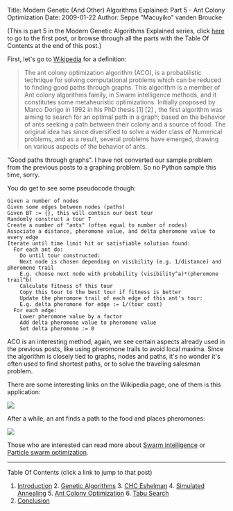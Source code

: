 Title: Modern Genetic (And Other) Algorithms Explained: Part 5 - Ant Colony Optimization
Date: 2009-01-22
Author: Seppe "Macuyiko" vanden Broucke

(This is part 5 in the Modern Genetic Algorithms Explained series, click [here](|filename|2009_01_modern-genetic-and-other-algorithms-1.md) to go to the first post, or browse through all the parts with the Table Of Contents at the end of this post.)

First, let's go to [Wikipedia](http://en.wikipedia.org/wiki/Ant_colony_optimization) for a definition:

> The ant colony optimization algorithm (ACO), is a probabilistic technique for solving computational problems which can be reduced to finding good paths through graphs.
> This algorithm is a member of Ant colony algorithms family, in Swarm intelligence methods, and it constitutes some metaheuristic optimizations. Initially proposed by Marco Dorigo in 1992 in his PhD thesis [1] [2] , the first algorithm was aiming to search for an optimal path in a graph; based on the behavior of ants seeking a path between their colony and a source of food. The original idea has since diversified to solve a wider class of Numerical problems, and as a result, several problems have emerged, drawing on various aspects of the behavior of ants.

"Good paths through graphs". I have not converted our sample problem from the previous posts to a graphing problem. So no Python sample this time, sorry.

You do get to see some pseudocode though:

	Given a number of nodes
	Given some edges between nodes (paths)
	Given BT := {}, this will contain our best tour
	Randomly construct a tour T
	Create a number of "ants" (often equal to number of nodes)
	Associate a distance, pheromone value, and delta pheromone value to every edge
	Iterate until time limit hit or satisfiable solution found:
	  For each ant do:
	    Do until tour constructed:
	    Next node is chosen depending on visibility (e.g. 1/distance) and pheromone trail
	    E.g. choose next node with probability (visibility^a)*(pheromone trail^b)
	    Calculate fitness of this tour
	    Copy this tour to the best tour if fitness is better
	    Update the pheromone trail of each edge of this ant's tour:
	    E.g. delta pheromone for edge := 1/(tour cost)
	  For each edge:
	    Lower pheromone value by a factor
	    Add delta pheromone value to pheromone value
	    Set delta pheromone := 0

ACO is an interesting method, again, we see certain aspects already used in the previous posts, like using pheromone trails to avoid local maxima. Since the algorithm is closely tied to graphs, nodes and paths, it's no wonder it's often used to find shortest paths, or to solve the traveling salesman problem.

There are some interesting links on the Wikipedia page, one of them is this application:

![](http://4.bp.blogspot.com/_X4W-h82Vgjw/SWPli1U789I/AAAAAAAAPIA/NNpjK0IHnKE/s400/a1.png)

After a while, an ant finds a path to the food and places pheromones:

![](http://3.bp.blogspot.com/_X4W-h82Vgjw/SWPlkhL3QjI/AAAAAAAAPII/YdulhWMn9vs/s400/a2.png)

Those who are interested can read more about [Swarm intelligence](http://en.wikipedia.org/wiki/Swarm_intelligence) or [Particle swarm optimization](http://en.wikipedia.org/wiki/Particle_swarm_optimization).

-----

Table Of Contents (click a link to jump to that post)

1. [Introduction](|filename|2009_01_modern-genetic-and-other-algorithms-1.md)
2. [Genetic Algorithms](|filename|2009_01_modern-genetic-and-other-algorithms-2.md)
3. [CHC Eshelman](|filename|2009_01_modern-genetic-and-other-algorithms-3.md)
4. [Simulated Annealing](|filename|2009_01_modern-genetic-and-other-algorithms-4.md)
5. [Ant Colony Optimization](|filename|2009_01_modern-genetic-and-other-algorithms-5.md)
6. [Tabu Search](|filename|2009_01_modern-genetic-and-other-algorithms-6.md)
7. [Conclusion](|filename|2009_01_modern-genetic-and-other-algorithms-7.md)
